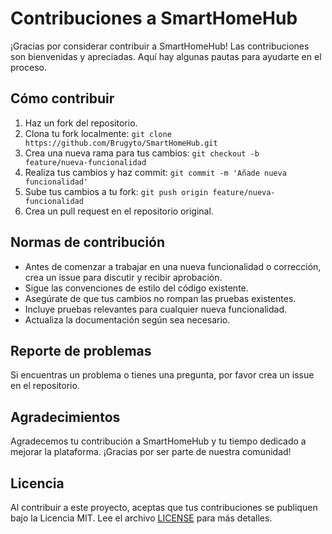 # Contribuciones a SmartHomeHub

¡Gracias por considerar contribuir a SmartHomeHub! Las contribuciones son bienvenidas y apreciadas. Aquí hay algunas pautas para ayudarte en el proceso.

## Cómo contribuir

1. Haz un fork del repositorio.
2. Clona tu fork localmente: `git clone https://github.com/Brugyto/SmartHomeHub.git`
3. Crea una nueva rama para tus cambios: `git checkout -b feature/nueva-funcionalidad`
4. Realiza tus cambios y haz commit: `git commit -m 'Añade nueva funcionalidad'`
5. Sube tus cambios a tu fork: `git push origin feature/nueva-funcionalidad`
6. Crea un pull request en el repositorio original.

## Normas de contribución

- Antes de comenzar a trabajar en una nueva funcionalidad o corrección, crea un issue para discutir y recibir aprobación.
- Sigue las convenciones de estilo del código existente.
- Asegúrate de que tus cambios no rompan las pruebas existentes.
- Incluye pruebas relevantes para cualquier nueva funcionalidad.
- Actualiza la documentación según sea necesario.

## Reporte de problemas

Si encuentras un problema o tienes una pregunta, por favor crea un issue en el repositorio.

## Agradecimientos

Agradecemos tu contribución a SmartHomeHub y tu tiempo dedicado a mejorar la plataforma. ¡Gracias por ser parte de nuestra comunidad!

## Licencia

Al contribuir a este proyecto, aceptas que tus contribuciones se publiquen bajo la Licencia MIT. Lee el archivo [LICENSE](LICENSE) para más detalles.
